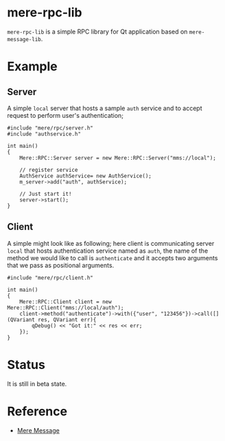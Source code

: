 # mere-rpc-lib
`mere-rpc-lib` is a simple RPC library for Qt application based on `mere-message-lib`. 

# Example
## Server

A simple `local` server that hosts a sample `auth` service and to accept request
to perform user's authentication;


```
#include "mere/rpc/server.h"
#include "authservice.h"

int main()
{
    Mere::RPC::Server server = new Mere::RPC::Server("mms://local");
    
    // register service
    AuthService authService= new AuthService();
    m_server->add("auth", authService);
    
    // Just start it!
    server->start();
}
```

## Client

A simple might look like as following; here client is communicating server 
`local` that hosts authentication service named as `auth`, the name of the 
method we would like to call is `authenticate` and it accepts two arguments 
that we pass as positional arguments.

```
#include "mere/rpc/client.h"

int main()
{
    Mere::RPC::Client client = new Mere::RPC::Client("mms://local/auth");
    client->method("authenticate")->with({"user", "123456"})->call([](QVariant res, QVariant err){
        qDebug() << "Got it:" << res << err;
    });
}
```

# Status
It is still in beta state.


# Reference
* [Mere Message](https://message.merelabs.io/)
